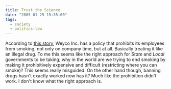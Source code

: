 ```yaml
---
title: Trust the Science
date: "2005-01-25 15:35:00"
tags:
  - society
  - politics-law
---
```

According to [this story][wral1], Weyco Inc. has a policy that prohibits its
employees from smoking, not only on company time, but at all.  Basically
treating it like an illegal drug.  To me this seems like the right approach for
*State* and *Local* governments to be taking; why in the
world are we trying to end smoking by making it prohibitively
expensive and difficult (restricting where you can smoke)?
This seems really misguided.  On the other hand though, banning
drugs hasn't exactly worked now has it?  Much like the prohibition
didn't work.  I don't know what the right approach is.


[wral1]: https://web.archive.org/web/20050127011436/http://www.wral.com/news/4126577/detail.html

[^20210601-4]: Distributed by Internet Broadcasting Systems, Inc. The Associated
    Press contributed to this report. "[Company Fires All Employees Who
    Smoke](https://web.archive.org/web/20050127011436/http://www.wral.com/news/4126577/detail.html)"
    [WRAL](http://www.wral.com) 2005-01-25. 
